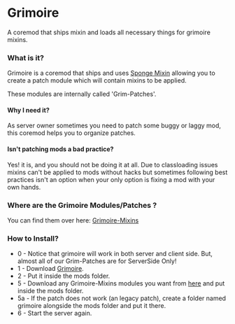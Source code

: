 # Grimoire

A coremod that ships mixin and loads all necessary things for grimoire mixins.

### What is it?

Grimoire is a coremod that ships and uses [Sponge Mixin](https://github.com/SpongePowered/Mixin) allowing you to create
a patch module which will contain mixins to be applied.

These modules are internally called 'Grim-Patches'.

#### Why I need it?

As server owner sometimes you need to patch some buggy or laggy mod, this coremod helps you to organize patches.

#### Isn't patching mods a bad practice?

Yes! it is, and you should not be doing it at all. Due to classloading issues mixins can't be applied to mods without
hacks but sometimes following best practices isn't an option when your only option is fixing a mod with your own hands.  

### Where are the Grimoire Modules/Patches ?

You can find them over here: [Grimoire-Mixins](https://github.com/CrucibleMC/Grimoire-Mixins)

### How to Install?

* 0 - Notice that grimoire will work in both server and client side. But, almost all of our Grim-Patches are for ServerSide Only!
* 1 - Download [Grimoire](https://github.com/CrucibleMC/Grimoire/releases).
* 2 - Put it inside the mods folder.
* 5 - Download any Grimoire-Mixins modules you want from [here](https://github.com/CrucibleMC/Grimoire-Mixins) and put inside the mods folder.
* 5a - If the patch does not work (an legacy patch), create a folder named grimoire alongside the mods folder and put it there.  
* 6 - Start the server again.
